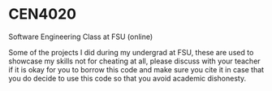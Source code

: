 # CEN4020
Software Engineering Class at FSU (online)

Some of the projects I did during my undergrad at FSU, these are used to showcase my skills not for cheating at all, please discuss with your teacher if it is okay for you to borrow this code and make sure you cite it in case that you do decide to use this code so that you avoid academic dishonesty.
